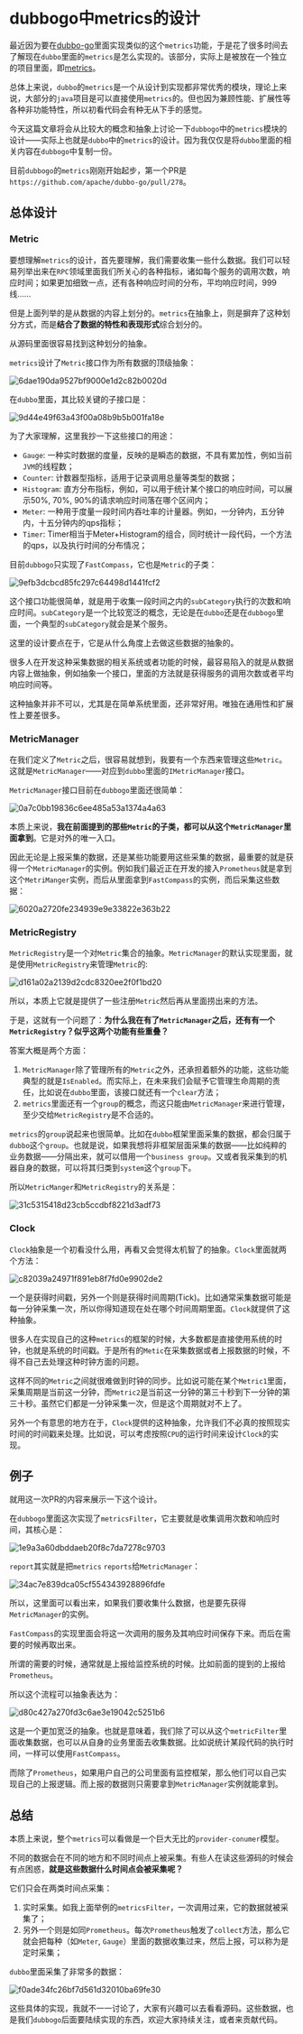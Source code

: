 # dubbogo中metrics的设计
最近因为要在[dubbo-go](https://github.com/apache/dubbo-go/)里面实现类似的这个`metrics`功能，于是花了很多时间去了解现在`dubbo`里面的`metrics`是怎么实现的。该部分，实际上是被放在一个独立的项目里面，即[metrics](https://github.com/alibaba/metrics.git)。

总体上来说，`dubbo`的`metrics`是一个从设计到实现都非常优秀的模块，理论上来说，大部分的`java`项目是可以直接使用`metrics`的。但也因为兼顾性能、扩展性等各种非功能特性，所以初看代码会有种无从下手的感觉。

今天这篇文章将会从比较大的概念和抽象上讨论一下`dubbogo`中的`metrics`模块的设计——实际上也就是`dubbo`中的`metrics`的设计。因为我仅仅是将`dubbo`里面的相关内容在`dubbogo`中复制一份。

目前`dubbogo`的`metrics`刚刚开始起步，第一个PR是`https://github.com/apache/dubbo-go/pull/278`。

## 总体设计

### Metric

要想理解`metrics`的设计，首先要理解，我们需要收集一些什么数据。我们可以轻易列举出来在`RPC`领域里面我们所关心的各种指标，诸如每个服务的调用次数，响应时间；如果更加细致一点，还有各种响应时间的分布，平均响应时间，999线……

但是上面列举的是从数据的内容上划分的。`metrics`在抽象上，则是摒弃了这种划分方式，而是**结合了数据的特性和表现形式**综合划分的。

从源码里面很容易找到这种划分的抽象。

`metrics`设计了`Metric`接口作为所有数据的顶级抽象：

![6dae190da9527bf9000e1d2c82b0020d](../../img/blog/dubbogo-metrics-design-implementation.resources/88BFAACF-DF73-43EE-A2A2-2B2B29E774DF.png)

在`dubbo`里面，其比较关键的子接口是：

![9d44e49f63a43f00a08b9b5b001fa18e](../../img/blog/dubbogo-metrics-design-implementation.resources/5005C490-06DE-4591-AC0A-2CB7AF5B7B16.png)

为了大家理解，这里我抄一下这些接口的用途：
- `Gauge`: 一种实时数据的度量，反映的是瞬态的数据，不具有累加性，例如当前`JVM`的线程数；
- `Counter`: 计数器型指标，适用于记录调用总量等类型的数据；
- `Histogram`: 直方分布指标，例如，可以用于统计某个接口的响应时间，可以展示50%, 70%, 90%的请求响应时间落在哪个区间内；
- `Meter`: 一种用于度量一段时间内吞吐率的计量器。例如，一分钟内，五分钟内，十五分钟内的qps指标；
- `Timer`: Timer相当于Meter+Histogram的组合，同时统计一段代码，一个方法的qps，以及执行时间的分布情况；

目前`dubbogo`只实现了`FastCompass`，它也是`Metric`的子类：

![9efb3dcbcd85fc297c64498d1441fcf2](../../img/blog/dubbogo-metrics-design-implementation.resources/29B3D035-5E7C-4255-AD3F-2AC708613E2E.png)

这个接口功能很简单，就是用于收集一段时间之内的`subCategory`执行的次数和响应时间。`subCategory`是一个比较宽泛的概念，无论是在`dubbo`还是在`dubbogo`里面，一个典型的`subCategory`就会是某个服务。

这里的设计要点在于，它是从什么角度上去做这些数据的抽象的。

很多人在开发这种采集数据的相关系统或者功能的时候，最容易陷入的就是从数据内容上做抽象，例如抽象一个接口，里面的方法就是获得服务的调用次数或者平均响应时间等。

这种抽象并非不可以，尤其是在简单系统里面，还非常好用。唯独在通用性和扩展性上要差很多。


### MetricManager

在我们定义了`Metric`之后，很容易就想到，我要有一个东西来管理这些`Metric`。这就是`MetricManager`——对应到`dubbo`里面的`IMetricManager`接口。

`MetricManager`接口目前在`dubbogo`里面还很简单：

![0a7c0bb19836c6ee485a53a1374a4a63](../../img/blog/dubbogo-metrics-design-implementation.resources/C86E3808-33CC-4E8C-9C6C-76028DFD9F02.png)

本质上来说，**我在前面提到的那些`Metric`的子类，都可以从这个`MetricManager`里面拿到**。它是对外的唯一入口。

因此无论是上报采集的数据，还是某些功能要用这些采集的数据，最重要的就是获得一个`MetricManager`的实例。例如我们最近正在开发的接入`Prometheus`就是拿到这个`MetriManger`实例，而后从里面拿到`FastCompass`的实例，而后采集这些数据：

![6020a2720fe234939e9e33822e363b22](../../img/blog/dubbogo-metrics-design-implementation.resources/6E9950E9-2660-4320-85C9-AC37F3FC91A2.png)


### MetricRegistry

`MetricRegistry`是一个对`Metric`集合的抽象。`MetricManager`的默认实现里面，就是使用`MetricRegistry`来管理`Metric`的:

![d161a02a2139d2cdc8320ee2f0f1bd20](../../img/blog/dubbogo-metrics-design-implementation.resources/A3407C69-FC94-468A-90AC-440671C8CED9.png)

所以，本质上它就是提供了一些注册`Metric`然后再从里面捞出来的方法。

于是，这就有一个问题了：**为什么我在有了`MetricManager`之后，还有有一个`MetricRegistry`？似乎这两个功能有些重叠？**

答案大概是两个方面：
1. `MetricManager`除了管理所有的`Metric`之外，还承担着额外的功能，这些功能典型的就是`IsEnabled`。而实际上，在未来我们会赋予它管理生命周期的责任，比如说在`dubbo`里面，该接口就还有一个`clear`方法；
2. `metrics`里面还有一个`group`的概念，而这只能由`MetricManager`来进行管理，至少交给`MetricRegistry`是不合适的。

`metrics`的`group`说起来也很简单。比如在`dubbo`框架里面采集的数据，都会归属于`dubbo`这个`group`。也就是说，如果我想将非框架层面采集的数据——比如纯粹的业务数据——分隔出来，就可以借用一个`business group`。又或者我采集到的机器自身的数据，可以将其归类到`system`这个`group`下。

所以`MetricManger`和`MetricRegistry`的关系是：

![31c5315418d23cb5ccdbf8221d3adf73](../../img/blog/dubbogo-metrics-design-implementation.resources/F2BB669C-E80F-4111-830B-A1550ECA05A4.png)

### Clock

`Clock`抽象是一个初看没什么用，再看又会觉得太机智了的抽象。`Clock`里面就两个方法：

![c82039a24971f891eb8f7fd0e9902de2](../../img/blog/dubbogo-metrics-design-implementation.resources/0458EEEC-3D3A-48DD-AF6D-FBEECB12BAAB.png)

一个是获得时间戳，另外一个则是获得时间周期(Tick)。比如通常采集数据可能是每一分钟采集一次，所以你得知道现在处在哪个时间周期里面。`Clock`就提供了这种抽象。

很多人在实现自己的这种`metrics`的框架的时候，大多数都是直接使用系统的时钟，也就是系统的时间戳。于是所有的`Metic`在采集数据或者上报数据的时候，不得不自己去处理这种时钟方面的问题。

这样不同的`Metric`之间就很难做到时钟的同步。比如说可能在某个`Metric1`里面，采集周期是当前这一分钟，而`Metric2`是当前这一分钟的第三十秒到下一分钟的第三十秒。虽然它们都是一分钟采集一次，但是这个周期就对不上了。

另外一个有意思的地方在于，`Clock`提供的这种抽象，允许我们不必真的按照现实时间的时间戳来处理。比如说，可以考虑按照`CPU`的运行时间来设计`Clock`的实现。

## 例子

就用这一次PR的内容来展示一下这个设计。

在`dubbogo`里面这次实现了`metricsFilter`，它主要就是收集调用次数和响应时间，其核心是：

![1e9a3a60dbddaeb20f8c7da7278c9703](../../img/blog/dubbogo-metrics-design-implementation.resources/CA2B8545-71EA-4BC1-BD0F-2576E194641A.png)

`report`其实就是把`metrics` `reports`给`MetricManager`：

![34ac7e839dca05cf554343928896fdfe](../../img/blog/dubbogo-metrics-design-implementation.resources/FDB62C61-4010-4731-9F71-214E9A822647.png)

所以，这里面可以看出来，如果我们要收集什么数据，也是要先获得`MetricManager`的实例。

`FastCompass`的实现里面会将这一次调用的服务及其响应时间保存下来。而后在需要的时候再取出来。

所谓的需要的时候，通常就是上报给监控系统的时候。比如前面的提到的上报给`Prometheus`。

所以这个流程可以抽象表达为：

![d80c427a270fd3c6ae3e19042c5251b6](../../img/blog/dubbogo-metrics-design-implementation.resources/06C23FEB-1175-4515-979A-35BC1083EEA2.png)

这是一个更加宽泛的抽象。也就是意味着，我们除了可以从这个`metricFilter`里面收集数据，也可以从自身的业务里面去收集数据。比如说统计某段代码的执行时间，一样可以使用`FastCompass`。

而除了`Prometheus`，如果用户自己的公司里面有监控框架，那么他们可以自己实现自己的上报逻辑。而上报的数据则只需要拿到`MetricManager`实例就能拿到。

## 总结

本质上来说，整个`metrics`可以看做是一个巨大无比的`provider-conumer`模型。

不同的数据会在不同的地方和不同时间点上被采集。有些人在读这些源码的时候会有点困惑，**就是这些数据什么时间点会被采集呢？**

它们只会在两类时间点采集：
1. 实时采集。如我上面举例的`metricsFilter`，一次调用过来，它的数据就被采集了；
2. 另外一个则是如同`Prometheus`。每次`Prometheus`触发了`collect`方法，那么它就会把每种（如`Meter`, `Gauge`）里面的数据收集过来，然后上报，可以称为是定时采集；

`dubbo`里面采集了非常多的数据：

![f0ade34fc26bf7d561d32010ba69fe30](../../img/blog/dubbogo-metrics-design-implementation.resources/E388EA3B-9C62-4202-9AAD-7C2D95FAD08A.png)

这些具体的实现，我就不一一讨论了，大家有兴趣可以去看看源码。这些数据，也是我们`dubbogo`后面要陆续实现的东西，欢迎大家持续关注，或者来贡献代码。